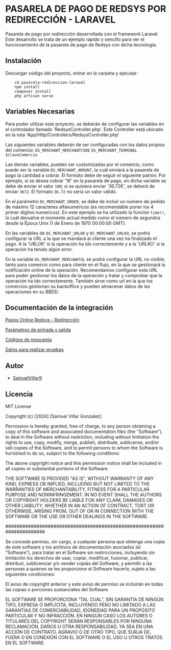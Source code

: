 
# PASARELA DE PAGO DE REDSYS POR REDIRECCIÓN - LARAVEL

Pasarela de pago por redirección desarrollada con el framework Laravel.
Este desarrollo se trata de un ejemplo rápido y sencillo para ver el funcionamiento de la pasarela de pago de Redsys con dicha tecnología.

## Instalación

Descargar código del proyecto, entrar en la carpeta y ejecutar:

```
    cd pasarela-redireccion-laravel
    npm install
    composer install
    php artisan serve
```

    
## Variables Necesarias

Para poder utilizar este proyecto, se deberán de configurar las variables en el controlador llamado 'RedsysController.php'. Este Controller está ubicado en la ruta 'App/Http/Controllers/RedsysController.php'

Las siguientes variables deberán de ser configuradas con los datos propios del comercio:
`DS_MERCHANT_MERCHANTCODE`
`DS_MERCHANT_TERMINAL`
`$claveComercio`

Las demás variables, pueden ser customizadas por el comercio, como puede ser la variable `DS_MERCHANT_AMOUNT`, la cuál enviará a la pasarela de pago la cantidad a cobrar. El formato debe de seguir el siguiente patrón:
Por ejemplo, si se desea cobrar '1€' en la pasarela de pago, en dicha variable se debe de enviar el valor `100`; si se quisiera enviar '36,72€', se deberá de enviar `3672`. El formato `36.72` no sería un valor válido.

En el parámetro `DS_MERCHANT_ORDER`, se debe de incluir un número de pedido de máximo 12 caracteres alfanuméricos (es recomendable poner los 4 primer dígitos numericos). En este ejemplo se ha utilizado la función `time()`, la cuál devuelve el momento actual medido como el número de segundos desde la Época Unix (1 de Enero de 1970 00:00:00 GMT).

En las variables de `DS_MERCHANT_URLOK` y `DS_MERCHANT_URLKO`, se podrá configurar la URL a la que se mandará al cliente una vez ha finalizado el pago. A la 'URLOK' si la operación ha ido correctamente y a la 'URLKO' si la operación ha tenido algún error.

En la variable `DS_MERCHANT_MERCHANTUL` se podrá configurar la URL no visible, tanto para comercio como para cliente en el flujo, en la que se gestionará la notificación online de la operación. Recomendamos configurar esta URL para poder gestionar los datos de la operación y tratar y comprobar que la operación ha ido correctamente. También sirve como url en la que los comercios gestionan su backoffice y pueden almacenar datos de las operaciones en su BBDD. 



## Documentación de la integración

[Pagos Online Redsys - Redirección](https://pagosonline.redsys.es/conexion-redireccion.html)

[Parámetros de entrada y salida](https://pagosonline.redsys.es/parametros-entrada-salida.html)

[Códigos de respuesta](https://pagosonline.redsys.es/codigosRespuesta.html)

[Datos para realizar pruebas](https://pagosonline.redsys.es/entornosPruebas.html)
## Autor

- [SamuelVillar9](https://github.com/SamuelVillar9)


## Licencia

MIT License

Copyright (c) [2024] [Samuel Villar Gonzalez]

Permission is hereby granted, free of charge, to any person obtaining a copy
of this software and associated documentation files (the "Software"), to deal
in the Software without restriction, including without limitation the rights
to use, copy, modify, merge, publish, distribute, sublicense, and/or sell
copies of the Software, and to permit persons to whom the Software is
furnished to do so, subject to the following conditions:

The above copyright notice and this permission notice shall be included in all
copies or substantial portions of the Software.

THE SOFTWARE IS PROVIDED "AS IS", WITHOUT WARRANTY OF ANY KIND, EXPRESS OR
IMPLIED, INCLUDING BUT NOT LIMITED TO THE WARRANTIES OF MERCHANTABILITY,
FITNESS FOR A PARTICULAR PURPOSE AND NONINFRINGEMENT. IN NO EVENT SHALL THE
AUTHORS OR COPYRIGHT HOLDERS BE LIABLE FOR ANY CLAIM, DAMAGES OR OTHER
LIABILITY, WHETHER IN AN ACTION OF CONTRACT, TORT OR OTHERWISE, ARISING FROM,
OUT OF OR IN CONNECTION WITH THE SOFTWARE OR THE USE OR OTHER DEALINGS IN THE
SOFTWARE.

######################################################################

Se concede permiso, sin cargo, a cualquier persona que obtenga una copia de este software y los archivos de documentación asociados (el “Software”), para tratar en el Software sin restricciones, incluyendo sin limitación los derechos de usar, copiar, modificar, fusionar, publicar, distribuir, sublicenciar y/o vender copias del Software, y permitir a las personas a quienes se les proporcione el Software hacerlo, sujeto a las siguientes condiciones:

El aviso de copyright anterior y este aviso de permiso se incluirán en todas las copias o porciones sustanciales del Software.

EL SOFTWARE SE PROPORCIONA “TAL CUAL”, SIN GARANTÍA DE NINGÚN TIPO, EXPRESA O IMPLÍCITA, INCLUYENDO PERO NO LIMITADO A LAS GARANTÍAS DE COMERCIABILIDAD, IDONEIDAD PARA UN PROPÓSITO PARTICULAR Y NO INFRACCIÓN. EN NINGÚN CASO LOS AUTORES O TITULARES DEL COPYRIGHT SERÁN RESPONSABLES POR NINGUNA RECLAMACIÓN, DAÑOS U OTRA RESPONSABILIDAD, YA SEA EN UNA ACCIÓN DE CONTRATO, AGRAVIO O DE OTRO TIPO, QUE SURJA DE, FUERA O EN CONEXIÓN CON EL SOFTWARE O EL USO U OTROS TRATOS EN EL SOFTWARE.

